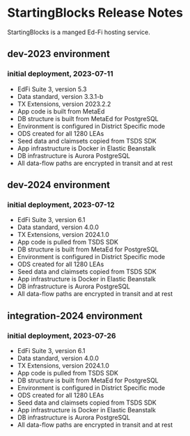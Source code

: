 # StartingBlocks Release Notes

StartingBlocks is a manged Ed-Fi hosting service. 

## dev-2023 environment
### initial deployment, 2023-07-11

- EdFi Suite 3, version 5.3
- Data standard, version 3.3.1-b
- TX Extensions, version 2023.2.2
- App code is built from MetaEd
- DB structure is built from MetaEd for PostgreSQL
- Environment is configured in District Specific mode
- ODS created for all 1280 LEAs
- Seed data and claimsets copied from TSDS SDK
- App infrastructure is Docker in Elastic Beanstalk
- DB infrastructure is Aurora PostgreSQL
- All data-flow paths are encrypted in transit and at rest

## dev-2024 environment
### initial deployment, 2023-07-12

- EdFi Suite 3, version 6.1
- Data standard, version 4.0.0
- TX Extensions, version 2024.1.0
- App code is pulled from TSDS SDK
- DB structure is built from MetaEd for PostgreSQL
- Environment is configured in District Specific mode
- ODS created for all 1280 LEAs
- Seed data and claimsets copied from TSDS SDK
- App infrastructure is Docker in Elastic Beanstalk
- DB infrastructure is Aurora PostgreSQL
- All data-flow paths are encrypted in transit and at rest

## integration-2024 environment
### initial deployment, 2023-07-26

- EdFi Suite 3, version 6.1
- Data standard, version 4.0.0
- TX Extensions, version 2024.1.0
- App code is pulled from TSDS SDK
- DB structure is built from MetaEd for PostgreSQL
- Environment is configured in District Specific mode
- ODS created for all 1280 LEAs
- Seed data and claimsets copied from TSDS SDK
- App infrastructure is Docker in Elastic Beanstalk
- DB infrastructure is Aurora PostgreSQL
- All data-flow paths are encrypted in transit and at rest


